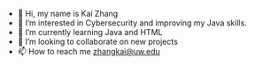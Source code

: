 - 👋 Hi, my name is Kai Zhang
- 👀 I’m interested in Cybersecurity and improving my Java skills.
- 🌱 I’m currently learning Java and HTML
- 💞️ I’m looking to collaborate on new projects
- 📫 How to reach me zhangkai@uw.edu
